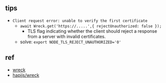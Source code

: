 

## tips
+ `Client request error: unable to verify the first certificate`
    + `await Wreck.get('https://.....',{ rejectUnauthorized: false });`
        + TLS flag indicating whether the client should reject a response from a server with invalid certificates.
    + solve: `export NODE_TLS_REJECT_UNAUTHORIZED='0'`

## ref

+ [wreck](https://hapi.dev/module/wreck/)
+ [hapijs/wreck](https://github.com/hapijs/wreck)